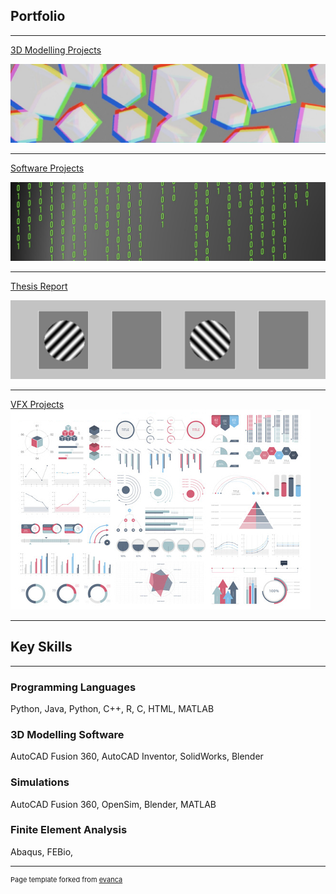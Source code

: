 ## Portfolio

---

[3D Modelling Projects](/3dmproj.md)
<p></p>
<img src="images/3dmod cover.jpg?raw=true"/>

---
[Software Projects](/swproj.md)
<p></p>
<img src="images/software.jpg?raw=true"/>

---
[Thesis Report](/pdf/Oisin_Hogan_Thesis_Submission.pdf)
<p></p>
<img src="images/Thesis.png?raw=true"/>

---
[VFX Projects](/pdf/sample_presentation.pdf)
<img src="images/dummy_thumbnail.jpg?raw=true"/>

---
## Key Skills
---
<h3>Programming Languages</h3>
Python, Java, Python, C++, R, C, HTML, MATLAB
<h3>3D Modelling Software</h3>
AutoCAD Fusion 360, AutoCAD Inventor, SolidWorks, Blender
<h3>Simulations</h3>
AutoCAD Fusion 360, OpenSim, Blender, MATLAB
<h3>Finite Element Analysis</h3>
Abaqus, FEBio, 


---
<p style="font-size:11px">Page template forked from <a href="https://github.com/evanca/quick-portfolio">evanca</a></p>
<!-- Remove above link if you don't want to attibute -->
